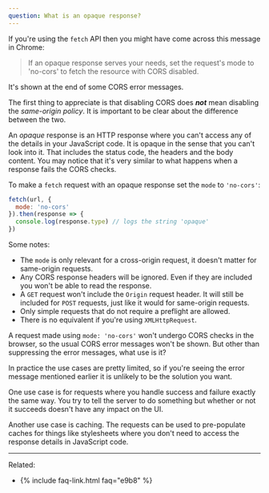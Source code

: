```yaml
---
question: What is an opaque response?
---
```


If you're using the `fetch` API then you might have come across this message in Chrome:

<blockquote class="error">
  If an opaque response serves your needs, set the request's mode to 'no-cors' to fetch the resource with CORS disabled.
</blockquote>

It's shown at the end of some CORS error messages.

The first thing to appreciate is that disabling CORS does ***not*** mean disabling the *same-origin policy*. It is
important to be clear about the difference between the two.

An *opaque* response is an HTTP response where you can't access any of the details in your JavaScript code. It is opaque
in the sense that you can't look into it. That includes the status code, the headers and the body content. You may
notice that it's very similar to what happens when a response fails the CORS checks.

To make a `fetch` request with an opaque response set the `mode` to `'no-cors'`:

```js
fetch(url, {
  mode: 'no-cors'
}).then(response => {
  console.log(response.type) // logs the string 'opaque'
})
```

Some notes:

* The `mode` is only relevant for a cross-origin request, it doesn't matter for same-origin requests.
* Any CORS response headers will be ignored. Even if they are included you won't be able to read the response.
* A `GET` request won't include the `Origin` request header. It will still be included for `POST` requests, just like it
  would for same-origin requests.
* Only simple requests that do not require a preflight are allowed.
* There is no equivalent if you're using `XMLHttpRequest`.

A request made using `mode: 'no-cors'` won't undergo CORS checks in the browser, so the usual CORS error messages won't
be shown. But other than suppressing the error messages, what use is it?

In practice the use cases are pretty limited, so if you're seeing the error message mentioned earlier it is unlikely to
be the solution you want.

One use case is for requests where you handle success and failure exactly the same way. You try to tell the server to do
something but whether or not it succeeds doesn't have any impact on the UI.

Another use case is caching. The requests can be used to pre-populate caches for things like stylesheets where you don't
need to access the response details in JavaScript code.

---

Related:

* {% include faq-link.html faq="e9b8" %}
